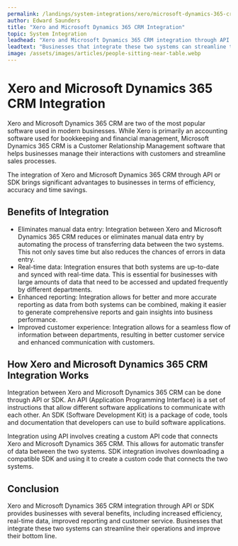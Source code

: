 ```yaml
---
permalink: /landings/system-integrations/xero/microsoft-dynamics-365-crm
author: Edward Saunders
title: "Xero and Microsoft Dynamics 365 CRM Integration"
topic: System Integration
leadhead: "Xero and Microsoft Dynamics 365 CRM integration through API or SDK provides businesses with several benefits, including increased efficiency, real-time data, improved reporting and customer service"
leadtext: "Businesses that integrate these two systems can streamline their operations and improve their bottom line."
image: /assets/images/articles/people-sitting-near-table.webp
---
```

<div class="arttext">	<h1>Xero and Microsoft Dynamics 365 CRM Integration</h1>
	<p>Xero and Microsoft Dynamics 365 CRM are two of the most popular software used in modern businesses. While Xero is primarily an accounting software used for bookkeeping and financial management, Microsoft Dynamics 365 CRM is a Customer Relationship Management software that helps businesses manage their interactions with customers and streamline sales processes.</p>
	<p>The integration of Xero and Microsoft Dynamics 365 CRM through API or SDK brings significant advantages to businesses in terms of efficiency, accuracy and time savings.</p>
	<h2>Benefits of Integration</h2>
	<ul>
		<li>Eliminates manual data entry: Integration between Xero and Microsoft Dynamics 365 CRM reduces or eliminates manual data entry by automating the process of transferring data between the two systems. This not only saves time but also reduces the chances of errors in data entry.</li>
		<li>Real-time data: Integration ensures that both systems are up-to-date and synced with real-time data. This is essential for businesses with large amounts of data that need to be accessed and updated frequently by different departments.</li>
		<li>Enhanced reporting: Integration allows for better and more accurate reporting as data from both systems can be combined, making it easier to generate comprehensive reports and gain insights into business performance.</li>
		<li>Improved customer experience: Integration allows for a seamless flow of information between departments, resulting in better customer service and enhanced communication with customers.</li>
	</ul>
	<h2>How Xero and Microsoft Dynamics 365 CRM Integration Works</h2>
	<p>Integration between Xero and Microsoft Dynamics 365 CRM can be done through API or SDK. An API (Application Programming Interface) is a set of instructions that allow different software applications to communicate with each other. An SDK (Software Development Kit) is a package of code, tools and documentation that developers can use to build software applications.</p>
	<p>Integration using API involves creating a custom API code that connects Xero and Microsoft Dynamics 365 CRM. This allows for automatic transfer of data between the two systems. SDK integration involves downloading a compatible SDK and using it to create a custom code that connects the two systems.</p>
	<h2>Conclusion</h2>
	<p>Xero and Microsoft Dynamics 365 CRM integration through API or SDK provides businesses with several benefits, including increased efficiency, real-time data, improved reporting and customer service. Businesses that integrate these two systems can streamline their operations and improve their bottom line.</p>
</div>